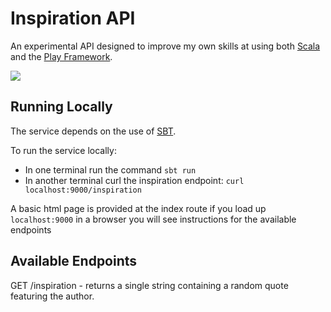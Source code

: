 # Inspiration API

An experimental API designed to improve my own skills at using both [Scala](https://www.scala-lang.org/) and the [Play Framework](https://www.playframework.com/).

<img src="http://menschworks.org/wp-content/uploads/2017/12/Inspiration.jpg"/>

## Running Locally

The service depends on the use of [SBT](https://www.scala-sbt.org/). 

To run the service locally:
- In one terminal run the command `sbt run`
- In another terminal curl the inspiration endpoint: `curl localhost:9000/inspiration`

A basic html page is provided at the index route if you load up `localhost:9000` in a browser you will see instructions for the available endpoints

## Available Endpoints

GET
/inspiration - returns a single string containing a random quote featuring the author.
